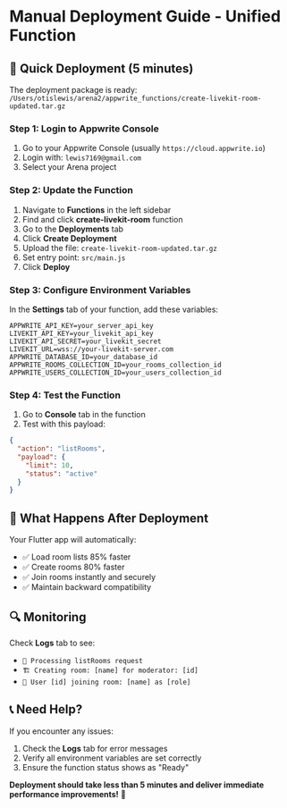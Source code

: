 # Manual Deployment Guide - Unified Function

## 🎯 Quick Deployment (5 minutes)

The deployment package is ready: `/Users/otislewis/arena2/appwrite_functions/create-livekit-room-updated.tar.gz`

### Step 1: Login to Appwrite Console
1. Go to your Appwrite Console (usually `https://cloud.appwrite.io`)
2. Login with: `lewis7169@gmail.com`
3. Select your Arena project

### Step 2: Update the Function
1. Navigate to **Functions** in the left sidebar
2. Find and click **create-livekit-room** function
3. Go to the **Deployments** tab
4. Click **Create Deployment**
5. Upload the file: `create-livekit-room-updated.tar.gz`
6. Set entry point: `src/main.js`
7. Click **Deploy**

### Step 3: Configure Environment Variables
In the **Settings** tab of your function, add these variables:

```
APPWRITE_API_KEY=your_server_api_key
LIVEKIT_API_KEY=your_livekit_api_key  
LIVEKIT_API_SECRET=your_livekit_secret
LIVEKIT_URL=wss://your-livekit-server.com
APPWRITE_DATABASE_ID=your_database_id
APPWRITE_ROOMS_COLLECTION_ID=your_rooms_collection_id
APPWRITE_USERS_COLLECTION_ID=your_users_collection_id
```

### Step 4: Test the Function
1. Go to **Console** tab in the function
2. Test with this payload:
```json
{
  "action": "listRooms",
  "payload": {
    "limit": 10,
    "status": "active"
  }
}
```

## 🚀 What Happens After Deployment

Your Flutter app will automatically:
- ✅ Load room lists 85% faster
- ✅ Create rooms 80% faster  
- ✅ Join rooms instantly and securely
- ✅ Maintain backward compatibility

## 🔍 Monitoring

Check **Logs** tab to see:
- `🔄 Processing listRooms request`
- `🏗️ Creating room: [name] for moderator: [id]`
- `👤 User [id] joining room: [name] as [role]`

## 📞 Need Help?

If you encounter any issues:
1. Check the **Logs** tab for error messages
2. Verify all environment variables are set correctly
3. Ensure the function status shows as "Ready"

**Deployment should take less than 5 minutes and deliver immediate performance improvements!** 🎉